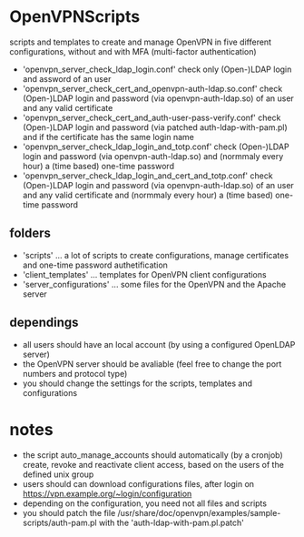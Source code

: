 # OpenVPNScripts

scripts and templates to create and manage OpenVPN in five different configurations, without and with MFA (multi-factor authentication)
- 'openvpn_server_check_ldap_login.conf' check only (Open-)LDAP login and assword of an user
- 'openvpn_server_check_cert_and_openvpn-auth-ldap.so.conf' check (Open-)LDAP login and password (via openvpn-auth-ldap.so) of an user and any valid certificate
- 'openvpn_server_check_cert_and_auth-user-pass-verify.conf' check (Open-)LDAP login and password (via patched auth-ldap-with-pam.pl) and if the certificate has the same login name
- 'openvpn_server_check_ldap_login_and_totp.conf' check (Open-)LDAP login and password (via openvpn-auth-ldap.so) and (normmaly every hour) a (time based) one-time password
- 'openvpn_server_check_ldap_login_and_cert_and_totp.conf' check (Open-)LDAP login and password (via openvpn-auth-ldap.so) of an user and any valid certificate and (normmaly every hour) a (time based) one-time password

## folders

- 'scripts' ... a lot of scripts to create configurations, manage certificates and one-time password authetification
- 'client_templates' ... templates for OpenVPN client configurations
- 'server_configurations' ... some files for the OpenVPN and the Apache server

## dependings

- all users should have an local account (by using a configured OpenLDAP server)
- the OpenVPN server should be avaliable (feel free to change the port numbers and protocol type)
- you should change the settings for the scripts, templates and configurations

# notes

- the script auto_manage_accounts should automatically (by a cronjob) create, revoke and reactivate client access, based on the users of the defined unix group 
- users should can download configurations files, after login on https://vpn.example.org/~login/configuration
- depending on the configuration, you need not all files and scripts
- you should patch the file /usr/share/doc/openvpn/examples/sample-scripts/auth-pam.pl with the 'auth-ldap-with-pam.pl.patch'